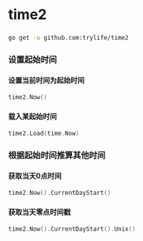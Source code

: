 time2
======

### 

```bash
go get -u github.com:trylife/time2
```

### 设置起始时间

#### 设置当前时间为起始时间

```go
time2.Now() 
```

#### 载入某起始时间

```go
time2.Load(time.Now)
```

### 根据起始时间推算其他时间

#### 获取当天0点时间

```go
time2.Now().CurrentDayStart()
```

#### 获取当天零点时间戳

```go
time2.Now().CurrentDayStart().Unix()
```